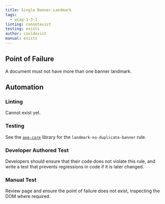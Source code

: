 ```yaml
---
title: Single Banner Landmark
tags: 
  - wcag-1-3-1
linting: cannotexist
testing: exists
author: couldexist
manual: exists
---
```


## Point of Failure
A document must not have more than one banner landmark.

## Automation

### Linting
Cannot exist yet.

### Testing
See the [`axe-core`](https://github.com/dequelabs/axe-core) library for the `landmark-no-duplicate-banner` rule.

### Developer Authored Test
Developers should ensure that their code does not violate this rule, and write a test that prevents regressions in code if it is later changed.

### Manual Test
Review page and ensure the point of failure does not exist, inspecting the DOM where required.
